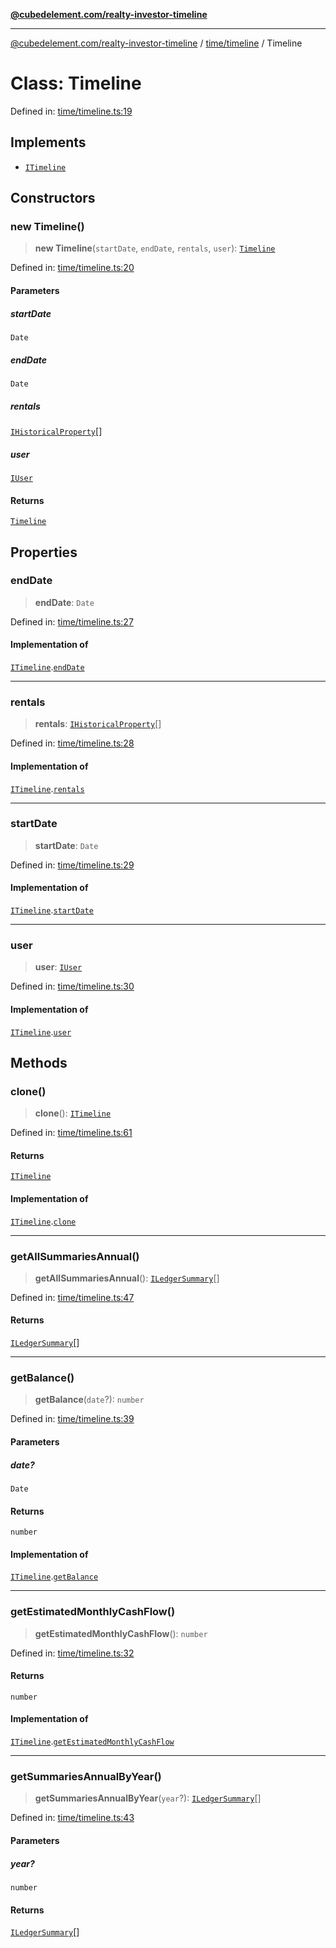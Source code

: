 [**@cubedelement.com/realty-investor-timeline**](../../../index.md)

---

[@cubedelement.com/realty-investor-timeline](../../../modules.md) / [time/timeline](../index.md) / Timeline

# Class: Timeline

Defined in: [time/timeline.ts:19](https://github.com/kvernon/realty-investor-timeline/blob/c7446a8a5576468ac5874a2dd8323180fa97a55b/src/time/timeline.ts#L19)

## Implements

- [`ITimeline`](../interfaces/ITimeline.md)

## Constructors

### new Timeline()

> **new Timeline**(`startDate`, `endDate`, `rentals`, `user`): [`Timeline`](Timeline.md)

Defined in: [time/timeline.ts:20](https://github.com/kvernon/realty-investor-timeline/blob/c7446a8a5576468ac5874a2dd8323180fa97a55b/src/time/timeline.ts#L20)

#### Parameters

##### startDate

`Date`

##### endDate

`Date`

##### rentals

[`IHistoricalProperty`](../../i-historical-property/interfaces/IHistoricalProperty.md)[]

##### user

[`IUser`](../../../account/user/interfaces/IUser.md)

#### Returns

[`Timeline`](Timeline.md)

## Properties

### endDate

> **endDate**: `Date`

Defined in: [time/timeline.ts:27](https://github.com/kvernon/realty-investor-timeline/blob/c7446a8a5576468ac5874a2dd8323180fa97a55b/src/time/timeline.ts#L27)

#### Implementation of

[`ITimeline`](../interfaces/ITimeline.md).[`endDate`](../interfaces/ITimeline.md#enddate)

---

### rentals

> **rentals**: [`IHistoricalProperty`](../../i-historical-property/interfaces/IHistoricalProperty.md)[]

Defined in: [time/timeline.ts:28](https://github.com/kvernon/realty-investor-timeline/blob/c7446a8a5576468ac5874a2dd8323180fa97a55b/src/time/timeline.ts#L28)

#### Implementation of

[`ITimeline`](../interfaces/ITimeline.md).[`rentals`](../interfaces/ITimeline.md#rentals)

---

### startDate

> **startDate**: `Date`

Defined in: [time/timeline.ts:29](https://github.com/kvernon/realty-investor-timeline/blob/c7446a8a5576468ac5874a2dd8323180fa97a55b/src/time/timeline.ts#L29)

#### Implementation of

[`ITimeline`](../interfaces/ITimeline.md).[`startDate`](../interfaces/ITimeline.md#startdate)

---

### user

> **user**: [`IUser`](../../../account/user/interfaces/IUser.md)

Defined in: [time/timeline.ts:30](https://github.com/kvernon/realty-investor-timeline/blob/c7446a8a5576468ac5874a2dd8323180fa97a55b/src/time/timeline.ts#L30)

#### Implementation of

[`ITimeline`](../interfaces/ITimeline.md).[`user`](../interfaces/ITimeline.md#user)

## Methods

### clone()

> **clone**(): [`ITimeline`](../interfaces/ITimeline.md)

Defined in: [time/timeline.ts:61](https://github.com/kvernon/realty-investor-timeline/blob/c7446a8a5576468ac5874a2dd8323180fa97a55b/src/time/timeline.ts#L61)

#### Returns

[`ITimeline`](../interfaces/ITimeline.md)

#### Implementation of

[`ITimeline`](../interfaces/ITimeline.md).[`clone`](../interfaces/ITimeline.md#clone)

---

### getAllSummariesAnnual()

> **getAllSummariesAnnual**(): [`ILedgerSummary`](../../../ledger/i-ledger-summary/interfaces/ILedgerSummary.md)[]

Defined in: [time/timeline.ts:47](https://github.com/kvernon/realty-investor-timeline/blob/c7446a8a5576468ac5874a2dd8323180fa97a55b/src/time/timeline.ts#L47)

#### Returns

[`ILedgerSummary`](../../../ledger/i-ledger-summary/interfaces/ILedgerSummary.md)[]

---

### getBalance()

> **getBalance**(`date`?): `number`

Defined in: [time/timeline.ts:39](https://github.com/kvernon/realty-investor-timeline/blob/c7446a8a5576468ac5874a2dd8323180fa97a55b/src/time/timeline.ts#L39)

#### Parameters

##### date?

`Date`

#### Returns

`number`

#### Implementation of

[`ITimeline`](../interfaces/ITimeline.md).[`getBalance`](../interfaces/ITimeline.md#getbalance)

---

### getEstimatedMonthlyCashFlow()

> **getEstimatedMonthlyCashFlow**(): `number`

Defined in: [time/timeline.ts:32](https://github.com/kvernon/realty-investor-timeline/blob/c7446a8a5576468ac5874a2dd8323180fa97a55b/src/time/timeline.ts#L32)

#### Returns

`number`

#### Implementation of

[`ITimeline`](../interfaces/ITimeline.md).[`getEstimatedMonthlyCashFlow`](../interfaces/ITimeline.md#getestimatedmonthlycashflow)

---

### getSummariesAnnualByYear()

> **getSummariesAnnualByYear**(`year`?): [`ILedgerSummary`](../../../ledger/i-ledger-summary/interfaces/ILedgerSummary.md)[]

Defined in: [time/timeline.ts:43](https://github.com/kvernon/realty-investor-timeline/blob/c7446a8a5576468ac5874a2dd8323180fa97a55b/src/time/timeline.ts#L43)

#### Parameters

##### year?

`number`

#### Returns

[`ILedgerSummary`](../../../ledger/i-ledger-summary/interfaces/ILedgerSummary.md)[]
